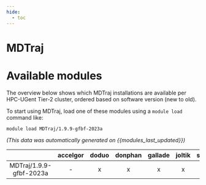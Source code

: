 ```yaml
---
hide:
  - toc
---
```


MDTraj
======

# Available modules


The overview below shows which MDTraj installations are available per HPC-UGent Tier-2 cluster, ordered based on software version (new to old).

To start using MDTraj, load one of these modules using a `module load` command like:

```shell
module load MDTraj/1.9.9-gfbf-2023a
```

*(This data was automatically generated on {{modules_last_updated}})*  

| |accelgor|doduo|donphan|gallade|joltik|shinx|
| :---: | :---: | :---: | :---: | :---: | :---: | :---: |
|MDTraj/1.9.9-gfbf-2023a|-|x|x|x|x|x|
